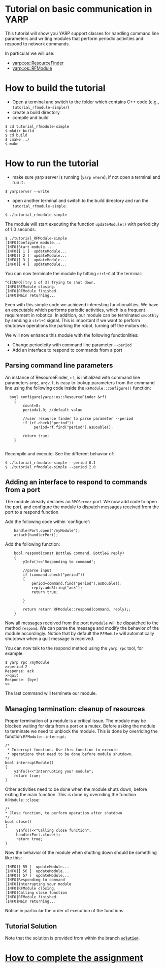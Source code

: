 Tutorial on basic communication in YARP
=======================================

This tutorial will show you YARP support classes for handling command line parameters and writing modules that perform periodic activities and respond to network commands. 

In particular we will use:
- [yarp::os::ResourceFinder](http://www.yarp.it/classyarp_1_1os_1_1ResourceFinder.html)
- [yarp::os::RFModule](http://www.yarp.it/classyarp_1_1os_1_1RFModule.html)


# How to build the tutorial
 - Open a terminal and switch to the folder which contains C++ code (e.g., `tutorial_rfmodule-simple/`)
 - create a build directory
 - compile and build

 ```
 $ cd tutorial_rfmodule-simple
 $ mkdir build
 $ cd build
 $ cmake ../
 $ make
 ```

# How to run the tutorial
- make sure yarp server is running (`yarp where`), if not open a terminal and run it :
```
$ yarpserver --write
```
- open another terminal and switch to the build directory and run the `tutorial_rfmodule-simple`:

```
$ ./tutorial_rfmodule-simple
```

The module will start executing the function `updateModule()` with periodicity of 1.0 seconds:

```
$ ./tutorial_RFModule-simple 
[INFO]Configure module... 
[INFO]Start module... 
[INFO][ 1 ]  updateModule...  
[INFO][ 2 ]  updateModule...  
[INFO][ 3 ]  updateModule...  
[INFO][ 4 ]  updateModule...  
```

You can now terminate the module by hitting `ctrl+C` at the terminal:

```
^C[INFO][try 1 of 3] Trying to shut down.
[INFO]RFModule closing.
[INFO]RFModule finished.
[INFO]Main returning... 
```

Even with this simple code we achieved interesting functionalities. We have an executable which performs periodic activities, which is a frequent requirement in robotics. 
In addition, our module can be terminated `smoothly` by sending a `ctrl+C` signal. This is important if we want to perform shutdown operations like parking the robot, 
turning off the motors etc.

We will now enhance this module with the following functionlities:

- Change periodicity with command line parameter `--period`
- Add an interface to respond to commands from a port

## Parsing command line parameters

An instance of ResourceFinder, `rf`, is initialized with command line parameters `argc`, `argv`. It is easy to lookup parameters from the command line using 
the  following code inside the `RFModule::configure()` function:

```
  bool configure(yarp::os::ResourceFinder &rf)
    {
        count=0;
        period=1.0; //default value

        //user resource finder to parse parameter --period
        if (rf.check("period"))
             period=rf.find("period").asDouble();

        return true;
    }
    
```

Recompile and execute. See the different behavior of:

```
$ ./tutorial_rfmodule-simple --period 0.1
$ ./tutorial_rfmodule-simple --period 2.0
```

## Adding an interface to respond to commands from a port

The module already declares an `RPCServer` port. We now add code to open the port, and configure the module to dispatch messages received from the port 
to a respond function.

Add the following code within `configure':


```
    handlerPort.open("/myModule");
    attach(handlerPort);
```

Add the following function:

```
    bool respond(const Bottle& command, Bottle& reply)
    {
        yInfo()<<"Responding to command";

        //parse input
        if (command.check("period"))
        {
            period=command.find("period").asDouble();
            reply.addString("ack");
            return true;

        }

        return return RFModule::respond(command, reply);;
    }
```

Now all messages received from the port `MyModule` will be dispatched to the method `respond`. We can parse the message and modify the behavior of the module accordingly. Notice that by default the `RFModule` will automatically shutdown when a quit message is received.

You can now talk to the respond method using the `yarp rpc` tool, for example:

```
$ yarp rpc /myModule
>>period 2
Response: ack
>>quit
Response: [bye]
>>
```

The last command will terminete our module. 

## Managing termination: cleanup of resources
Proper termination of a module is a critical issue. The module may be blocked waiting for data from a port or a mutex. Before asking the module to terminate we need to unblock the module. This is done by overriding the function `RFModule::interrupt`:

```
/*
 * Interrupt function. Use this function to execute
 * operations that need to be done before module shutdown.
*/
bool interruptModule()
{
    yInfo()<<"Interrupting your module";
    return true;
}
```

Other activities need to be done when the module shuts down, before exiting the main function. This is done by overriding the function `RFModule::close`:
```
/*
* Close function, to perform operation after shutdown
*/
bool close()
{
     yInfo()<<"Calling close function";
     handlerPort.close();
     return true;
}
```   

Now the behavior of the module when shutting down should be something like this:
```
[INFO][ 55 ]  updateModule...  
[INFO][ 56 ]  updateModule...  
[INFO][ 57 ]  updateModule...  
[INFO]Responding to command 
[INFO]Interrupting your module 
[INFO]RFModule closing.
[INFO]Calling close function 
[INFO]RFModule finished.
[INFO]Main returning... 
```

Notice in particular the order of execution of the functions.


## Tutorial Solution

Note that the solution is provided from within the branch [**`solution`**](https://github.com/vvv-school/tutorial_rfmodule-simple/tree/solution).

# [How to complete the assignment](https://github.com/vvv-school/vvv-school.github.io/blob/master/instructions/how-to-complete-assignments.md)



